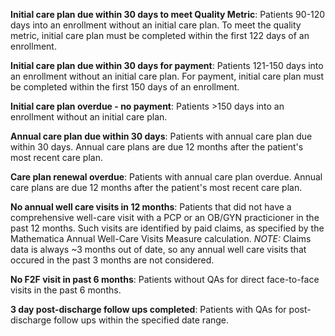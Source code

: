 **Initial care plan due within 30 days to meet Quality Metric**: Patients 90-120 days into an enrollment without an initial care plan. To meet the quality metric, initial care plan must be completed within the first 122 days of an enrollment.


**Initial care plan due within 30 days for payment**: Patients 121-150 days into an enrollment without an initial care plan. For payment, initial care plan must be completed within the first 150 days of an enrollment.


**Initial care plan overdue - no payment**: Patients >150 days into an enrollment without an initial care plan.

**Annual care plan due within 30 days**: Patients with annual care plan due within 30 days. Annual care plans are due 12 months after the patient's most recent care plan.

**Care plan renewal overdue**: Patients with annual care plan overdue. Annual care plans are due 12 months after the patient's most recent care plan.

**No annual well care visits in 12 months**: Patients that did not have a comprehensive well-care visit with a PCP or an OB/GYN practicioner in the past 12 months. Such visits are identified by paid claims, as specified by the Mathematica Annual Well-Care Visits Measure calculation. *NOTE:* Claims data is always ~3 months out of date, so any annual well care visits that occured in the past 3 months are not considered.

**No F2F visit in past 6 months**: Patients without QAs for direct face-to-face visits in the past 6 months.

**3 day post-discharge follow ups completed**: Patients with QAs for post-discharge follow ups within the specified date range.
